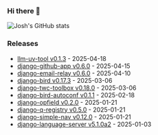 ### Hi there 👋

![Josh's GitHub stats](https://github-readme-stats.vercel.app/api?username=joshuadavidthomas&rank_icon=percentile)

### Releases

<!-- releases start -->
* [llm-uv-tool v0.1.3](https://github.com/joshuadavidthomas/llm-uv-tool/releases/tag/v0.1.3) - 2025-04-18
* [django-github-app v0.6.0](https://github.com/joshuadavidthomas/django-github-app/releases/tag/v0.6.0) - 2025-04-15
* [django-email-relay v0.6.0](https://github.com/westerveltco/django-email-relay/releases/tag/v0.6.0) - 2025-04-10
* [django-bird v0.17.3](https://github.com/joshuadavidthomas/django-bird/releases/tag/v0.17.3) - 2025-03-06
* [django-twc-toolbox v0.18.0](https://github.com/westerveltco/django-twc-toolbox/releases/tag/v0.18.0) - 2025-03-06
* [django-bird-autoconf v0.1.1](https://github.com/joshuadavidthomas/django-bird-autoconf/releases/tag/v0.1.1) - 2025-02-18
* [django-opfield v0.2.0](https://github.com/westerveltco/django-opfield/releases/tag/v0.2.0) - 2025-01-21
* [django-q-registry v0.5.0](https://github.com/westerveltco/django-q-registry/releases/tag/v0.5.0) - 2025-01-21
* [django-simple-nav v0.12.0](https://github.com/westerveltco/django-simple-nav/releases/tag/v0.12.0) - 2025-01-21
* [django-language-server v5.1.0a2](https://github.com/joshuadavidthomas/django-language-server/releases/tag/v5.1.0a2) - 2025-01-03
<!-- releases end -->
